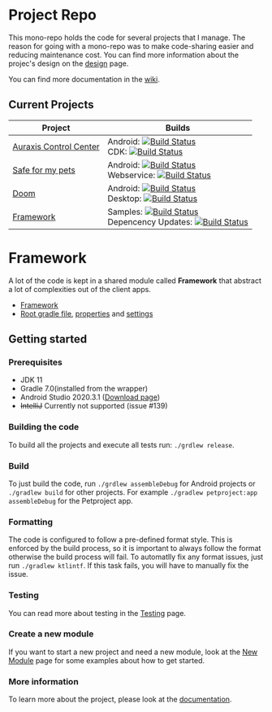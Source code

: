 # Project Repo

This mono-repo holds the code for several projects that I manage. The reason for going with a mono-repo was to make code-sharing easier and reducing maintenance cost. You can find more information about the projec's design on the [design](https://dev.azure.com/CRamsan/Framework/_wiki/wikis/Framework.wiki/28/Design-Architecture) page.

You can find more documentation in the [wiki](https://dev.azure.com/CRamsan/Framework/_wiki/wikis/Framework.wiki/22/Project-Wiki).

## Current Projects
| Project | Builds |
| --- | ----------- |
| [Auraxis Control Center](auraxiscontrolcenter/README.md) | Android: [![Build Status](https://dev.azure.com/CRamsan/AuraxisControlCenter/_apis/build/status/AuraxisControCenter?branchName=master)](https://dev.azure.com/CRamsan/AuraxisControlCenter/_build/latest?definitionId=6&branchName=master) <br> CDK: [![Build Status](https://dev.azure.com/CRamsan/AuraxisControlCenter/_apis/build/status/AuraxisControlCenter_Cdk?branchName=master)](https://dev.azure.com/CRamsan/AuraxisControlCenter/_build/latest?definitionId=20&branchName=master) |
| [Safe for my pets](petproject//README.md) | Android: [![Build Status](https://dev.azure.com/CRamsan/PetProject/_apis/build/status/PetProject-Android?branchName=master)](https://dev.azure.com/CRamsan/PetProject/_build/latest?definitionId=3&branchName=master)<br/>Webservice: [![Build Status](https://dev.azure.com/CRamsan/PetProject/_apis/build/status/PetProject-Webservice?branchName=master)](https://dev.azure.com/CRamsan/PetProject/_build/latest?definitionId=8&branchName=master) |
| [Doom](doom/README.md) | Android: [![Build Status](https://dev.azure.com/CRamsan/Doom-Project/_apis/build/status/Doom-Project_Android?branchName=master)](https://dev.azure.com/CRamsan/Doom-Project/_build/latest?definitionId=11&branchName=master)<br/>Desktop: [![Build Status](https://dev.azure.com/CRamsan/Doom-Project/_apis/build/status/Doom-Project_Desktop?branchName=master)](https://dev.azure.com/CRamsan/Doom-Project/_build/latest?definitionId=12&branchName=master) |
| [Framework](framework/README.md) | Samples: [![Build Status](https://dev.azure.com/CRamsan/Framework/_apis/build/status/Framework-Samples_Release?branchName=master)](https://dev.azure.com/CRamsan/Framework/_build/latest?definitionId=15&branchName=master)<br/>Depencency Updates: [![Build Status](https://dev.azure.com/CRamsan/Framework/_apis/build/status/Dependency-Updates?branchName=master)](https://dev.azure.com/CRamsan/Framework/_build/latest?definitionId=16&branchName=master) |

# Framework
A lot of the code is kept in a shared module called **Framework** that abstract a lot of complexities out of the client apps.
 - [Framework](framework/)
 - [Root gradle file](/build.gradle), [properties](gradle.properties) and [settings](settings.gradle)

## Getting started
 
### Prerequisites
- JDK 11
- Gradle 7.0(installed from the wrapper)
- Android Studio 2020.3.1 ([Download page](https://developer.android.com/studio/archive))
- ~~IntelliJ~~ Currently not supported (issue #139)

### Building the code
To build all the projects and execute all tests run: `./grdlew release`.

### Build 
To just build the code, run `./grdlew assembleDebug` for Android projects or `./gradlew build` for other projects. For example `./gradlew petproject:app assembleDebug` for the Petproject app.

### Formatting
The code is configured to follow a pre-defined format style. This is enforced by the build process, so it is important to always follow the format otherwise the build process will fail. To automatlly fix any format issues, just run `./gradlew ktlintf`. If this task fails, you will have to manually fix the issue.

### Testing
You can read more about testing in the [Testing](https://dev.azure.com/CRamsan/Framework/_wiki/wikis/Framework.wiki/31/Testing) page.

### Create a new module
If you want to start a new project and need a new module, look at the [New Module](https://dev.azure.com/CRamsan/Framework/_wiki/wikis/Framework.wiki/30/Creating-a-new-module) page for some examples about how to get started.

### More information
To learn more about the project, please look at the [documentation](https://dev.azure.com/CRamsan/Framework/_wiki/wikis/Framework.wiki/22/Project-Wiki).
